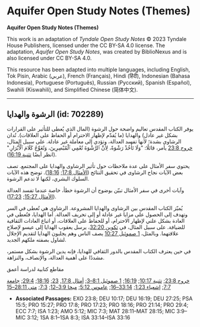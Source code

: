 # Aquifer Open Study Notes (Themes)

**Aquifer Open Study Notes (Themes)**

This work is an adaptation of *Tyndale Open Study Notes* © 2023 Tyndale House Publishers, licensed under the CC BY\-SA 4\.0 license. The adaptation, *Aquifer Open Study Notes*, was created by BiblioNexus and is also licensed under CC BY\-SA 4\.0\.

This resource has been adapted into multiple languages, including English, Tok Pisin, Arabic (عربي), French (Français), Hindi (हिंदी), Indonesian (Bahasa Indonesia), Portuguese (Português), Russian (Русский), Spanish (Español), Swahili (Kiswahili), and Simplified Chinese (简体中文).



--------------------------------

## الرشوة والهدايا (id: 702289)

يوفر الكتاب المقدس تعاليم واضحة حول الرشوة (المال الذي يُعطى للتأثير على القرارات بشكل غير عادل) والهدايا (ما يُقدّم لإظهار الاحترام أو الحفاظ على العلاقات). تُدان الرشاوى بشدة؛ لأنها تفسد العدالة، وتؤدي إلى معاملة غير عادلة. على سبيل المثال، [خروج 23:8](https://ref.ly/Exod23:8) يأمر، قائلًا: "وَلَا تَأْخُذْ رَشْوَةً، لِأَنَّ ٱلرَّشْوَةَ تُعْمِي ٱلْمُبْصِرِينَ، وَتُعَوِّجُ كَلَامَ ٱلْأَبْرَارِ." (انظر أيضًا [تثنية 16:19](https://ref.ly/Deut16:19)).

يحتوي سفر الأمثال على عدة ملاحظات حول تأثير الرشاوى والهدايا على المجتمع. تصف بعض الآيات نجاح الرشاوى في تحقيق النتائج ([الأمثال 17:8](https://ref.ly/Prov17:8); [18:16](https://ref.ly/Prov18:16)). توضح هذه الآيات السلوك البشري، لكنها لا تدعم الرشوة.

وآيات أخرى في سفر الأمثال تبيّن بوضوح أن الرشوة خطأ، خاصة عندما تفسد العدالة ([الأمثال 15:27](https://ref.ly/Prov15:27); [17:23](https://ref.ly/Prov17:23)).

يُميّز الكتاب المقدس بين الرشاوى والهدايا المشروعة. الرشاوى هي تُعطى في السر وتهدف إلى الحصول على مزايا غير عادلة أو إلى تحريف العدالة. أما الهدايا، فتُعطى في العادة بشكل علني لإظهار الاحترام، أو للحفاظ على العلاقات، أو اتباع العادات الثقافية للضيافة. على سبيل المثال، في [تكوين 32:20](https://ref.ly/Gen32:20)، يرسل يعقوب الهدايا إلى عيسو لإصلاح علاقتهما. وبالمثل، [1 صموئيل 10:27](https://ref.ly/1Sam10:27) يصف الناس وهم يجلبون الهدايا لتقديم الإجلال لشاول بصفته ملكهم الجديد.

في حين يعترف الكتاب المقدس بالدور الثقافي للهدايا، فإنه يدين الرشوة بشكل مستمر، مشددًا على أهمية العدالة، والإنصاف، والنزاهة.

مقاطع كتابية لدراسة أعمق

[خروج 23:8](https://ref.ly/Exod23:8); [تثنية 10:17](https://ref.ly/Deut10:17); [16:19](https://ref.ly/Deut16:19); [1 صموئيل 8:1–3](https://ref.ly/1Sam8:1-1Sam8:3); [أمثال 17:8](https://ref.ly/Prov17:8), [23](https://ref.ly/Prov17:23); [18:16](https://ref.ly/Prov18:16); [29:4](https://ref.ly/Prov29:4); [جامعة 7:7](https://ref.ly/Eccl7:7); [إشعياء 1:23](https://ref.ly/Isa1:23); [33:14–16](https://ref.ly/Isa33:14-Isa33:16); [عاموس 5:12](https://ref.ly/Amos5:12); [ميخا 3:9–12](https://ref.ly/Mic3:9-Mic3:12); [7:3](https://ref.ly/Mic7:3); [متى 28:11–15](https://ref.ly/Matt28:11-Matt28:15)

* **Associated Passages:** EXO 23:8; DEU 10:17; DEU 16:19; DEU 27:25; PSA 15:5; PRO 15:27; PRO 17:8; PRO 17:23; PRO 18:16; PRO 21:14; PRO 29:4; ECC 7:7; ISA 1:23; AMO 5:12; MIC 7:3; MAT 28:11–MAT 28:15; MIC 3:9–MIC 3:12; 1SA 8:1–1SA 8:3; ISA 33:14–ISA 33:16

